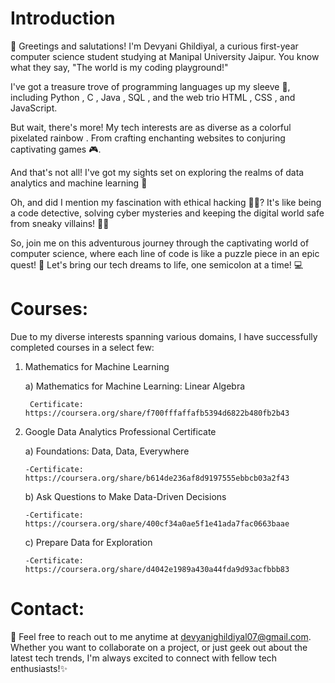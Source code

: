 # Introduction

👋 Greetings and salutations! I'm Devyani Ghildiyal, a curious first-year computer science student studying at Manipal University Jaipur. You know what they say, "The world is my coding playground!" 

I've got a treasure trove of programming languages up my sleeve 🌟, including Python , C , Java , SQL , and the web trio HTML , CSS , and JavaScript. 

But wait, there's more! My tech interests are as diverse as a colorful pixelated rainbow . From crafting enchanting websites to conjuring captivating games 🎮.

And that's not all! I've got my sights set on exploring the realms of data analytics and machine learning 🤖

Oh, and did I mention my fascination with ethical hacking 🕵️‍♂️? It's like being a code detective, solving cyber mysteries and keeping the digital world safe from sneaky villains! 🦹‍♂️

So, join me on this adventurous journey through the captivating world of computer science, where each line of code is like a puzzle piece in an epic quest! 🚀 Let's bring our tech dreams to life, one semicolon at a time! 💻

# Courses:

Due to my diverse interests spanning various domains, I have successfully completed courses in a select few:

1) Mathematics for Machine Learning
   
   a) Mathematics for Machine Learning: Linear Algebra
   
        Certificate: https://coursera.org/share/f700fffaffafb5394d6822b480fb2b43
   
3) Google Data Analytics Professional Certificate
   
   a) Foundations: Data, Data, Everywhere
   
       -Certificate: https://coursera.org/share/b614de236af8d9197555ebbcb03a2f43
   
   b) Ask Questions to Make Data-Driven Decisions
   
       -Certificate: https://coursera.org/share/400cf34a0ae5f1e41ada7fac0663baae
   
   c) Prepare Data for Exploration
   
       -Certificate: https://coursera.org/share/d4042e1989a430a44fda9d93acfbbb83

# Contact:

📧 Feel free to reach out to me anytime at devyanighildiyal07@gmail.com. Whether you want to collaborate on a project, or just geek out about the latest tech trends, I'm always excited to connect with fellow tech enthusiasts!✨
